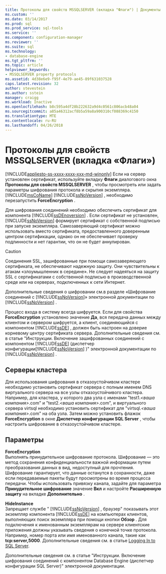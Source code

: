 ```yaml
---
title: Протоколы для свойств MSSQLSERVER (вкладка "Флаги") | Документы Майкрософт
ms.custom: ''
ms.date: 03/14/2017
ms.prod: sql
ms.prod_service: sql-tools
ms.service: ''
ms.component: configuration-manager
ms.reviewer: ''
ms.suite: sql
ms.technology:
- database-engine
ms.tgt_pltfrm: ''
ms.topic: article
helpviewer_keywords:
- MSSQLSERVER property protocols
ms.assetid: 4d38e6e9-f95f-4e79-ae45-89f631037528
caps.latest.revision: 32
author: stevestein
ms.author: sstein
manager: craigg
ms.workload: Inactive
ms.openlocfilehash: b8c595a4df28b222632a9d4c0561c806acb48a04
ms.sourcegitcommit: a85a46312acf8b5a59a8a900310cf088369c4150
ms.translationtype: MTE
ms.contentlocale: ru-RU
ms.lasthandoff: 04/26/2018
---
```

# <a name="protocols-for-mssqlserver-properties-flags-tab"></a>Протоколы для свойств MSSQLSERVER (вкладка «Флаги»)
[!INCLUDE[appliesto-ss-xxxx-xxxx-xxx-md-winonly](../../includes/appliesto-ss-xxxx-xxxx-xxx-md-winonly.md)]
  Если на сервер установлен сертификат, используйте вкладку **Флаги** диалогового окна **Протоколы для свойств MSSQLSERVER** , чтобы просмотреть или задать параметры шифрования протокола и скрытия экземпляра. [!INCLUDE[msCoName](../../includes/msconame-md.md)] [!INCLUDE[ssNoVersion](../../includes/ssnoversion-md.md)] , необходимо перезапустить **ForceEncryption** .  
  
 Для шифрования соединений необходимо обеспечить сертификат для компонента [!INCLUDE[ssDEnoversion](../../includes/ssdenoversion-md.md)] . Если сертификат не установлен, [!INCLUDE[ssNoVersion](../../includes/ssnoversion-md.md)] формирует сертификат с собственной подписью при запуске экземпляра. Самозаверяющий сертификат можно использовать вместо сертификата, предоставленного доверенным центром сертификации, однако он не обеспечивает проверку подлинности и нет гарантии, что он не будет аннулирован.  
  
> [!CAUTION]  
>  Соединения SSL, зашифрованные при помощи самозаверяющего сертификата, не обеспечивают надежную защиту. Они чувствительны к атакам «злоумышленник в середине». Не следует надеяться на защиту SSL с сертификатами с собственной подписью в производственной среде или на серверах, подключенных к сети Интернет.  
  
 Дополнительные сведения о шифровании см.в разделе «Шифрование соединений с [!INCLUDE[ssNoVersion](../../includes/ssnoversion-md.md)]» электронной документации по [!INCLUDE[ssNoVersion](../../includes/ssnoversion-md.md)] .  
  
 Процесс входа в систему всегда шифруется. Если для свойства **ForceEncryption** установлено значение **Да**, вся передача данных между клиентом и сервером шифруется, а клиент, соединяющийся с компонентом [!INCLUDE[ssDE](../../includes/ssde-md.md)] , должен быть настроен на доверие корневому центру сертификата сервера. Дополнительные сведения см. в статье "Инструкции. Включение зашифрованных соединений с компонентом [!INCLUDE[ssDE](../../includes/ssde-md.md)] (диспетчер конфигурации[!INCLUDE[ssNoVersion](../../includes/ssnoversion-md.md)] )" электронной документации по [!INCLUDE[ssNoVersion](../../includes/ssnoversion-md.md)] .  
  
## <a name="cluster-servers"></a>Серверы кластера  
 Для использования шифрования в отказоустойчивом кластере необходимо установить сертификат сервера с полным именем DNS виртуального сервера на все узлы отказоустойчивого кластера. Например, для кластера, у которого два узла с именами "test1.*\<ваша компания>*.com" и "test2.*\<ваша компания>*.com", и виртуального сервера virtsql необходимо установить сертификат для "virtsql.*\<ваша компания>*.com" на оба узла. Затем можно установить флажок **ForceEncryption** в окне **Диспетчер конфигурации SQL Server** , чтобы настроить шифрование в отказоустойчивом кластере.  
  
## <a name="options"></a>Параметры  
 **ForceEncryption**  
 Выполнять принудительное шифрование протокола. Шифрование — это метод сохранения конфиденциальности важной информации путем преобразования данных в вид, недоступный для прочтения. Шифрование гарантирует, что данные останутся в сохранности, даже если передаваемые пакеты будут просмотрены во время процесса передачи. Чтобы использовать привязку канала, задайте для параметра **Принудительное шифрование** значение **Вкл** и настройте **Расширенную защиту** на вкладке **Дополнительно** .  
  
 **HideInstance**  
 Запрещает службе " [!INCLUDE[ssNoVersion](../../includes/ssnoversion-md.md)] , браузер" показывать этот экземпляр компонента [!INCLUDE[ssDE](../../includes/ssde-md.md)] на компьютерах клиентов, выполняющих поиск экземпляра при помощи кнопки **Обзор** . Для подключения к именованным экземплярам на сервере клиентские приложения должны указывать сведения о конечной точке протокола. Например, номер порта или имя именованного канала, такие как **tcp:server,5000**. Дополнительные сведения см. в статье [Logging In to SQL Server](../../database-engine/configure-windows/logging-in-to-sql-server.md).  
  
 Дополнительные сведения см. в статье "Инструкции. Включение шифрования соединений с компонентом Database Engine (диспетчер конфигурации SQL Server)" электронной документации.  
  
  
